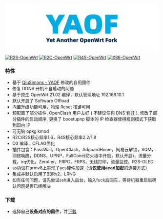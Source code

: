 <p align="center">
<img width="768" src="https://raw.githubusercontent.com/QiuSimons/Others/master/YAOF.png" >
</p>

[![R2S-OpenWrt](https://github.com/shawnking07/YAOF/actions/workflows/R2S-OpenWrt.yml/badge.svg)](https://github.com/shawnking07/YAOF/actions/workflows/R2S-OpenWrt.yml)
[![R2C-OpenWrt](https://github.com/shawnking07/YAOF/actions/workflows/R2C-OpenWrt.yml/badge.svg)](https://github.com/shawnking07/YAOF/actions/workflows/R2C-OpenWrt.yml)
[![R4S-OpenWrt](https://github.com/shawnking07/YAOF/actions/workflows/R4S-OpenWrt.yml/badge.svg)](https://github.com/shawnking07/YAOF/actions/workflows/R4S-OpenWrt.yml)
[![X86-OpenWrt](https://github.com/shawnking07/YAOF/actions/workflows/X86-OpenWrt.yml/badge.svg)](https://github.com/shawnking07/YAOF/actions/workflows/X86-OpenWrt.yml)


### 特性

- 基于 [QiuSimons - YAOF](https://github.com/QiuSimons/YAOF) 修改的自用固件
- 修复 DDNS 开机不自启动的问题 
- 基于原生 OpenWrt 21.02 编译，默认管理地址 192.168.10.1
- 默认开启了 Software Offload
- 内置升级功能可用，物理 Reset 按键可用
- 预配置了部分插件. OpenClash 用户友好 ( 不建议任何 DNS 套娃 ), 修改了部分插件的启动顺序, 更换了 boostupnp 脚本的 IP 检查器使得规则模式下获取到国内 IP
- 可无脑 opkg kmod
- R2C/R2S核心频率1.6，R4S核心频率2.2/1.8
- O3 编译，CFLAG优化
- 插件包含：PassWall，OpenClash，AdguardHome，网易云解锁，SQM，网络唤醒，DDNS，UPNP，FullCone(防火墙中开启，默认开启)，流量分载，irq优化，Zerotier，FRPC，FRPS，无线打印，流量监控，R2S-OLED
- ss协议在armv8上实现了aes硬件加速（请**仅使用aead加密**的连接方式）
- 集成并默认启用了BBRv2，LRNG
- 如有任何问题，请先尝试ssh进入后台，输入fuck后回车，等待机器重启后确认问题是否已经解决

### 下载

- 选择自己**设备对应的固件**，并[下载](https://github.com/shawnking07/YAOF/releases/)

